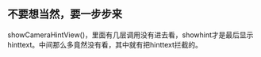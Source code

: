 ## 不要想当然，要一步步来

showCameraHintView()，里面有几层调用没有进去看，showhint才是最后显示hinttext。中间那么多竟然没有看，其中就有把hinttext拦截的。